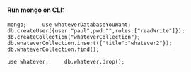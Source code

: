 
#### Run mongo on CLI:

`mongo;    
use whateverDatabaseYouWant;    
db.createUser({user:"paul",pwd:"",roles:["readWrite"]});    
db.createCollection("whateverCollection");    
db.whateverCollection.insert({"title":"whatever2"});    
db.whateverCollection.find();`

`use whatever;    
db.whatever.drop();`

